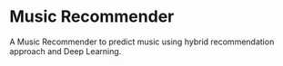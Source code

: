 # Music Recommender

A Music Recommender to predict music using hybrid recommendation approach and Deep Learning.
